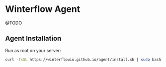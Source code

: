 # Winterflow Agent

@TODO

## Agent Installation

Run as root on your server:

```sh
curl -fsSL https://winterflowio.github.io/agent/install.sh | sudo bash
```
